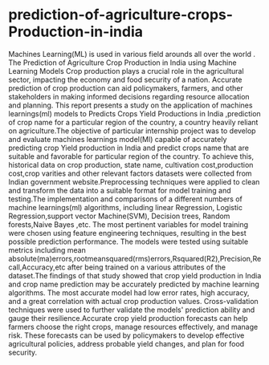 # prediction-of-agriculture-crops-Production-in-india
Machines Learning(ML) is used in various field arounds all over the world . The Prediction of Agriculture Crop Production in India using Machine Learning Models Crop production plays a crucial role in the agricultural sector, impacting the economy and food security of a nation. Accurate prediction of crop production can aid policymakers, farmers, and other stakeholders in making informed decisions regarding resource allocation and planning. This report presents a study on the application of machines learnings(ml) models to Predicts Crops Yield Productions in India ,prediction of crop name for a particular region of the country, a country heavily reliant on agriculture.The objective of particular internship project was to develop and evaluate machines learnings model(Ml) capable of accurately predicting crop Yield production in India and predict crops name that are suitable and favorable for particular region of the country. To achieve this, historical data on crop production, state name, cultivation cost,production cost,crop varities and other relevant factors datasets were collected from Indian government website.Preprocessing techniques were applied to clean and transform the data into a suitable format for model training and testing.The implementation and comparisons of a different numbers of machine learnings(ml) algorithms, including linear Regression, Logistic Regression,support vector Machine(SVM), Decision trees, Random forests,Naive Bayes ,etc. The most pertinent variables for model training were chosen using feature engineering techniques, resulting in the best possible prediction performance. The models were tested using suitable metrics including mean absolute(ma)errors,rootmeansquared(rms)errors,Rsquared(R2),Precision,Recall,Accuracy,etc after being trained on a various attributes of the dataset.The findings of that study showed that crop yield production in India and crop name prediction may be accurately predicted by machine learning algorithms. The most accurate model had low error rates, high accuracy, and a great correlation with actual crop production values. Cross-validation techniques were used to further validate the models' prediction ability and gauge their resilience.Accurate crop yield production forecasts can help farmers choose the right crops, manage resources effectively, and manage risk. These forecasts can be used by policymakers to develop effective agricultural policies, address probable yield changes, and plan for food  security.

